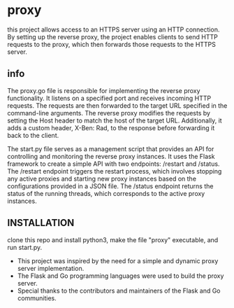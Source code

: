 # proxy
this project allows access to an HTTPS server using an HTTP connection. By setting up the reverse proxy, the project enables clients to send HTTP requests to the proxy, which then forwards those requests to the HTTPS server.

## info
The proxy.go file is responsible for implementing the reverse proxy functionality. It listens on a specified port and receives incoming HTTP requests. The requests are then forwarded to the target URL specified in the command-line arguments. The reverse proxy modifies the requests by setting the Host header to match the host of the target URL. Additionally, it adds a custom header, X-Ben: Rad, to the response before forwarding it back to the client.

The start.py file serves as a management script that provides an API for controlling and monitoring the reverse proxy instances. It uses the Flask framework to create a simple API with two endpoints: /restart and /status. The /restart endpoint triggers the restart process, which involves stopping any active proxies and starting new proxy instances based on the configurations provided in a JSON file. The /status endpoint returns the status of the running threads, which corresponds to the active proxy instances.

## INSTALLATION
clone this repo and install python3, make the file "proxy" executable, and run start.py.

- This project was inspired by the need for a simple and dynamic proxy server implementation.
- The Flask and Go programming languages were used to build the proxy server.
- Special thanks to the contributors and maintainers of the Flask and Go communities.